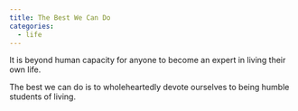```yaml
---
title: The Best We Can Do
categories:
  - life
---
```


It is beyond human capacity for anyone
to become an expert in living their own life.

The best we can do is to wholeheartedly devote ourselves
to being humble students of living.
